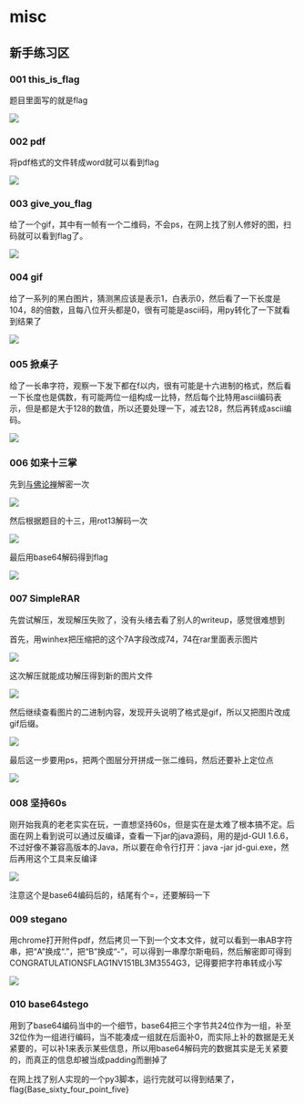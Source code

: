 # misc

## 新手练习区

### 001 this_is_flag
题目里面写的就是flag

![](misc_new_001_1.png)

### 002 pdf
将pdf格式的文件转成word就可以看到flag

![](misc_new_002_1.png)

### 003 give_you_flag
给了一个gif，其中有一帧有一个二维码，不会ps，在网上找了别人修好的图，扫码就可以看到flag了。

![](misc_new_003_2.png)

### 004 gif
给了一系列的黑白图片，猜测黑应该是表示1，白表示0，然后看了一下长度是104，8的倍数，且每八位开头都是0，很有可能是ascii码，用py转化了一下就看到结果了

![](misc_new_004_1.png)

### 005 掀桌子
给了一长串字符，观察一下发下都在f以内，很有可能是十六进制的格式，然后看一下长度也是偶数，有可能两位一组构成一比特，然后每个比特用ascii编码表示，但是都是大于128的数值，所以还要处理一下，减去128，然后再转成ascii编码。

![](misc_new_005_1.png)

### 006 如来十三掌
先到[与佛论禅](http://www.keyfc.net/bbs/tools/tudoucode.aspx)解密一次

![](misc_new_006_1.png)

然后根据题目的十三，用rot13解码一次

![](misc_new_006_2.png)

最后用base64解码得到flag

![](misc_new_006_3.png)

### 007 SimpleRAR
先尝试解压，发现解压失败了，没有头绪去看了别人的writeup，感觉很难想到

首先，用winhex把压缩把的这个7A字段改成74，74在rar里面表示图片

![](misc_new_007_1.png)

这次解压就能成功解压得到新的图片文件

![](misc_new_007_2.png)

然后继续查看图片的二进制内容，发现开头说明了格式是gif，所以又把图片改成gif后缀。

![](misc_new_007_3.png)

最后这一步要用ps，把两个图层分开拼成一张二维码，然后还要补上定位点

![](misc_new_007_4.png)

### 008 坚持60s
刚开始我真的老老实实在玩，一直想坚持60s，但是实在是太难了根本搞不定。后面在网上看到说可以通过反编译，查看一下jar的java源码，用的是jd-GUI 1.6.6，不过好像不兼容高版本的Java，所以要在命令行打开：java -jar jd-gui.exe，然后再用这个工具来反编译

![](misc_new_008_1.png)

注意这个是base64编码后的，结尾有个=，还要解码一下

### 009 stegano

用chrome打开附件pdf，然后拷贝一下到一个文本文件，就可以看到一串AB字符串，把“A”换成“.”，把“B”换成“-”，可以得到一串摩尔斯电码，然后解密即可得到CONGRATULATIONSFLAG1NV151BL3M3554G3，记得要把字符串转成小写

![](misc_new_009_1.png)

### 010 base64stego

用到了base64编码当中的一个细节，base64把三个字节共24位作为一组，补至32位作为一组进行编码，当不能凑成一组就在后面补0，而实际上补的数据是无关紧要的，可以补1来表示某些信息，所以用base64解码完的数据其实是无关紧要的，而真正的信息却被当成padding而删掉了

在网上找了别人实现的一个py3脚本，运行完就可以得到结果了，flag{Base_sixty_four_point_five}



